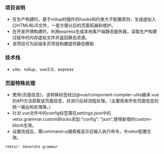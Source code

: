 ### 项目说明
- 在生产构建时，基于rollup的插件的hooks和约束大于配置原则，生成虚拟入口HTML和JS文件，一是方便以后的页面拓展和维护。
- 在开发环境构建时，利用express生成本地客户端静态服务器，读取生产构建过程中的内存虚拟文件并返回静态资源。
- 该项目可为前端多页项目构建提供静态模板

### 技术栈
- vite、rollup、vue3.0、express

### 页面特殊处理
- 使用<config>{页面信息}</config>，该特殊标签经过@vue/component-compiler-utils编译.vue的API方法获取该页面信息，并进行后续流程处理。（主要用来所有页面信息的统一输出和处理等。）
- 针对.vue文件中的config标签需在settings.json中的vetur.grammar.customBlocks添加:"config": "json",使得新增的custom-block生效。
- 设置完成后，需command+p搜索框显示后输入执行命令，令vetur配置生效。
```
>Vetur: Generate grammar
```
